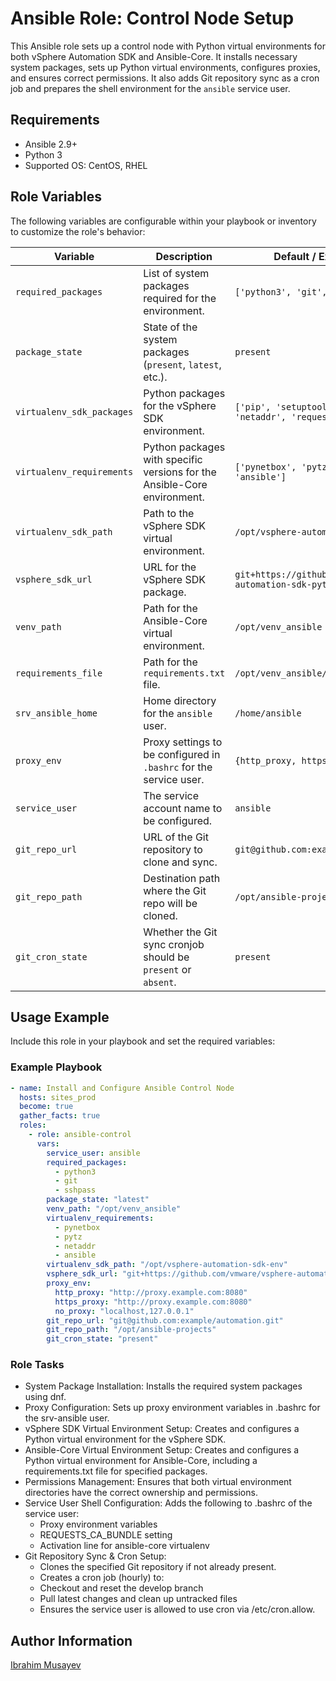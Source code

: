 # Ansible Role: Control Node Setup

This Ansible role sets up a control node with Python virtual environments for both vSphere Automation SDK and Ansible-Core. It installs necessary system packages, sets up Python virtual environments, configures proxies, and ensures correct permissions. It also adds Git repository sync as a cron job and prepares the shell environment for the `ansible` service user.

## Requirements

- Ansible 2.9+
- Python 3
- Supported OS: CentOS, RHEL

## Role Variables

The following variables are configurable within your playbook or inventory to customize the role's behavior:

| Variable                    | Description                                                                                       | Default / Example Value                                      |
|-----------------------------|---------------------------------------------------------------------------------------------------|--------------------------------------------------------------|
| `required_packages`         | List of system packages required for the environment.                                            | `['python3', 'git', 'sshpass']`                              |
| `package_state`             | State of the system packages (`present`, `latest`, etc.).                                        | `present`                                                    |
| `virtualenv_sdk_packages`   | Python packages for the vSphere SDK environment.                                                 | `['pip', 'setuptools', 'pynetbox', 'netaddr', 'requests']`   |
| `virtualenv_requirements`   | Python packages with specific versions for the Ansible-Core environment.                         | `['pynetbox', 'pytz', 'netaddr', 'ansible']`                 |
| `virtualenv_sdk_path`       | Path to the vSphere SDK virtual environment.                                                     | `/opt/vsphere-automation-sdk-env`                            |
| `vsphere_sdk_url`           | URL for the vSphere SDK package.                                                                 | `git+https://github.com/vmware/vsphere-automation-sdk-python.git` |
| `venv_path`                 | Path for the Ansible-Core virtual environment.                                                   | `/opt/venv_ansible`                                          |
| `requirements_file`         | Path for the `requirements.txt` file.                                                            | `/opt/venv_ansible/requirements.txt`                         |
| `srv_ansible_home`          | Home directory for the `ansible` user.                                                           | `/home/ansible`                                              |
| `proxy_env`                 | Proxy settings to be configured in `.bashrc` for the service user.                               | `{http_proxy, https_proxy, no_proxy}`                        |
| `service_user`              | The service account name to be configured.                                                       | `ansible`                                                    |
| `git_repo_url`              | URL of the Git repository to clone and sync.                                                     | `git@github.com:example/automation.git`                      |
| `git_repo_path`             | Destination path where the Git repo will be cloned.                                              | `/opt/ansible-projects`                                      |
| `git_cron_state`            | Whether the Git sync cronjob should be `present` or `absent`.                                    | `present`                                                    |

## Usage Example

Include this role in your playbook and set the required variables:

### Example Playbook

```yaml
- name: Install and Configure Ansible Control Node
  hosts: sites_prod
  become: true
  gather_facts: true
  roles:
    - role: ansible-control
      vars:
        service_user: ansible
        required_packages:
          - python3
          - git
          - sshpass
        package_state: "latest"
        venv_path: "/opt/venv_ansible"
        virtualenv_requirements:
          - pynetbox
          - pytz
          - netaddr
          - ansible
        virtualenv_sdk_path: "/opt/vsphere-automation-sdk-env"
        vsphere_sdk_url: "git+https://github.com/vmware/vsphere-automation-sdk-python.git"
        proxy_env:
          http_proxy: "http://proxy.example.com:8080"
          https_proxy: "http://proxy.example.com:8080"
          no_proxy: "localhost,127.0.0.1"
        git_repo_url: "git@github.com:example/automation.git"
        git_repo_path: "/opt/ansible-projects"
        git_cron_state: "present"
```
### Role Tasks

- System Package Installation: Installs the required system packages using dnf.
- Proxy Configuration: Sets up proxy environment variables in .bashrc for the srv-ansible user.
- vSphere SDK Virtual Environment Setup: Creates and configures a Python virtual environment for the vSphere SDK.
- Ansible-Core Virtual Environment Setup: Creates and configures a Python virtual environment for Ansible-Core, including a requirements.txt file for specified packages.
- Permissions Management: Ensures that both virtual environment directories have the correct ownership and permissions.
- Service User Shell Configuration: Adds the following to .bashrc of the service user: 
  - Proxy environment variables
  - REQUESTS_CA_BUNDLE setting
  - Activation line for ansible-core virtualenv
- Git Repository Sync & Cron Setup:
  - Clones the specified Git repository if not already present.
  - Creates a cron job (hourly) to:
  - Checkout and reset the develop branch
  - Pull latest changes and clean up untracked files
  - Ensures the service user is allowed to use cron via /etc/cron.allow.

Author Information
------------------

[Ibrahim Musayev](https://github.com/Codehunter-py)
